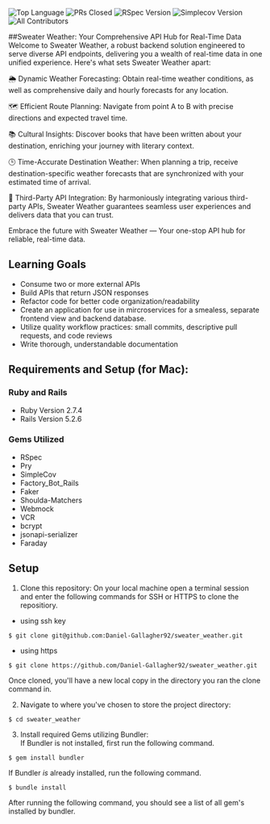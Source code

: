 ![Top Language](https://img.shields.io/github/languages/top/Daniel-Gallagher92/sweater_weather?color=red)
![PRs Closed](https://img.shields.io/github/issues-pr-closed/Daniel-Gallagher92/sweater_weather)
![RSpec Version](https://img.shields.io/gem/v/rspec?color=blue&label=rspec)
![Simplecov Version](https://img.shields.io/gem/v/simplecov?color=blue&label=simplecov)
![All Contributors](https://img.shields.io/badge/contributors-1-orange.svg?style=flat)


##Sweater Weather: Your Comprehensive API Hub for Real-Time Data
Welcome to Sweater Weather, a robust backend solution engineered to serve diverse API endpoints, delivering you a wealth of real-time data in one unified experience. Here's what sets Sweater Weather apart:

🌦️ Dynamic Weather Forecasting: Obtain real-time weather conditions, as well as comprehensive daily and hourly forecasts for any location.

🗺️ Efficient Route Planning: Navigate from point A to B with precise directions and expected travel time.

📚 Cultural Insights: Discover books that have been written about your destination, enriching your journey with literary context.

🕒 Time-Accurate Destination Weather: When planning a trip, receive destination-specific weather forecasts that are synchronized with your estimated time of arrival.

🔗 Third-Party API Integration: By harmoniously integrating various third-party APIs, Sweater Weather guarantees seamless user experiences and delivers data that you can trust.

Embrace the future with Sweater Weather — Your one-stop API hub for reliable, real-time data. 


## Learning Goals

- Consume two or more external APIs 
- Build APIs that return JSON responses 
- Refactor code for better code organization/readability 
- Create an application for use in mircroservices for a smealess, separate frontend view and backend database. 
- Utilize quality workflow practices: small commits, descriptive pull requests, and code reviews 
- Write thorough, understandable documentation



## Requirements and Setup (for Mac):

### Ruby and Rails
- Ruby Version 2.7.4
- Rails Version 5.2.6

### Gems Utilized
- RSpec 
- Pry
- SimpleCov
- Factory_Bot_Rails
- Faker
- Shoulda-Matchers 
- Webmock
- VCR
- bcrypt
- jsonapi-serializer
- Faraday

## Setup
1. Clone this repository:
On your local machine open a terminal session and enter the following commands for SSH or HTTPS to clone the repositiory.


- using ssh key <br>
```shell
$ git clone git@github.com:Daniel-Gallagher92/sweater_weather.git
```

- using https <br>
```shell
$ git clone https://github.com/Daniel-Gallagher92/sweater_weather.git
```

Once cloned, you'll have a new local copy in the directory you ran the clone command in.

2. Navigate to where you've chosen to store the project directory:<br>

```shell
$ cd sweater_weather
```

3. Install required Gems utilizing Bundler: <br>
If Bundler is not installed, first run the following command.

```shell
$ gem install bundler
```

If Bundler *is* already installed, run the following command.

```shell
$ bundle install
```

After running the following command, you should see a list of all gem's installed by bundler.
